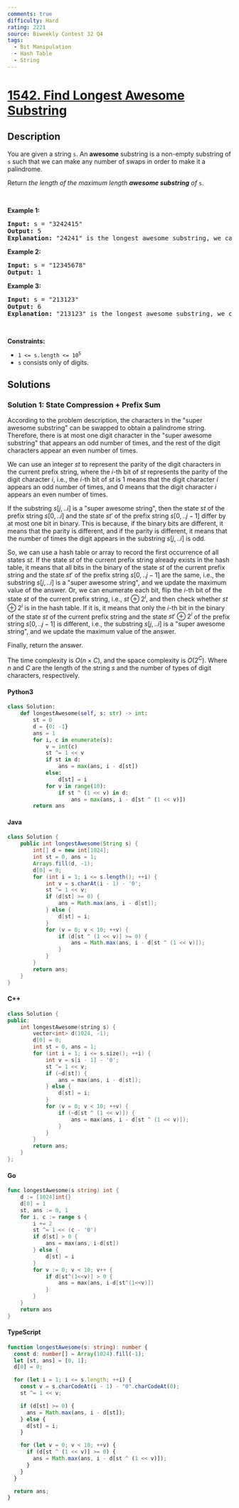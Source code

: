 ```yaml
---
comments: true
difficulty: Hard
rating: 2221
source: Biweekly Contest 32 Q4
tags:
  - Bit Manipulation
  - Hash Table
  - String
---
```


<!-- problem:start -->

# [1542. Find Longest Awesome Substring](https://leetcode.com/problems/find-longest-awesome-substring)


## Description

<!-- description:start -->

<p>You are given a string <code>s</code>. An <strong>awesome</strong> substring is a non-empty substring of <code>s</code> such that we can make any number of swaps in order to make it a palindrome.</p>

<p>Return <em>the length of the maximum length <strong>awesome substring</strong> of</em> <code>s</code>.</p>

<p>&nbsp;</p>
<p><strong class="example">Example 1:</strong></p>

<pre>
<strong>Input:</strong> s = &quot;3242415&quot;
<strong>Output:</strong> 5
<strong>Explanation:</strong> &quot;24241&quot; is the longest awesome substring, we can form the palindrome &quot;24142&quot; with some swaps.
</pre>

<p><strong class="example">Example 2:</strong></p>

<pre>
<strong>Input:</strong> s = &quot;12345678&quot;
<strong>Output:</strong> 1
</pre>

<p><strong class="example">Example 3:</strong></p>

<pre>
<strong>Input:</strong> s = &quot;213123&quot;
<strong>Output:</strong> 6
<strong>Explanation:</strong> &quot;213123&quot; is the longest awesome substring, we can form the palindrome &quot;231132&quot; with some swaps.
</pre>

<p>&nbsp;</p>
<p><strong>Constraints:</strong></p>

<ul>
	<li><code>1 &lt;= s.length &lt;= 10<sup>5</sup></code></li>
	<li><code>s</code> consists only of digits.</li>
</ul>

<!-- description:end -->

## Solutions

<!-- solution:start -->

### Solution 1: State Compression + Prefix Sum

According to the problem description, the characters in the "super awesome substring" can be swapped to obtain a palindrome string. Therefore, there is at most one digit character in the "super awesome substring" that appears an odd number of times, and the rest of the digit characters appear an even number of times.

We can use an integer $st$ to represent the parity of the digit characters in the current prefix string, where the $i$-th bit of $st$ represents the parity of the digit character $i$, i.e., the $i$-th bit of $st$ is $1$ means that the digit character $i$ appears an odd number of times, and $0$ means that the digit character $i$ appears an even number of times.

If the substring $s[j,..i]$ is a "super awesome string", then the state $st$ of the prefix string $s[0,..i]$ and the state $st'$ of the prefix string $s[0,..j-1]$ differ by at most one bit in binary. This is because, if the binary bits are different, it means that the parity is different, and if the parity is different, it means that the number of times the digit appears in the substring $s[j,..i]$ is odd.

So, we can use a hash table or array to record the first occurrence of all states $st$. If the state $st$ of the current prefix string already exists in the hash table, it means that all bits in the binary of the state $st$ of the current prefix string and the state $st'$ of the prefix string $s[0,..j-1]$ are the same, i.e., the substring $s[j,..i]$ is a "super awesome string", and we update the maximum value of the answer. Or, we can enumerate each bit, flip the $i$-th bit of the state $st$ of the current prefix string, i.e., $st \oplus 2^i$, and then check whether $st \oplus 2^i$ is in the hash table. If it is, it means that only the $i$-th bit in the binary of the state $st$ of the current prefix string and the state $st' \oplus 2^i$ of the prefix string $s[0,..j-1]$ is different, i.e., the substring $s[j,..i]$ is a "super awesome string", and we update the maximum value of the answer.

Finally, return the answer.

The time complexity is $O(n \times C)$, and the space complexity is $O(2^C)$. Where $n$ and $C$ are the length of the string $s$ and the number of types of digit characters, respectively.

<!-- tabs:start -->

#### Python3

```python
class Solution:
    def longestAwesome(self, s: str) -> int:
        st = 0
        d = {0: -1}
        ans = 1
        for i, c in enumerate(s):
            v = int(c)
            st ^= 1 << v
            if st in d:
                ans = max(ans, i - d[st])
            else:
                d[st] = i
            for v in range(10):
                if st ^ (1 << v) in d:
                    ans = max(ans, i - d[st ^ (1 << v)])
        return ans
```

#### Java

```java
class Solution {
    public int longestAwesome(String s) {
        int[] d = new int[1024];
        int st = 0, ans = 1;
        Arrays.fill(d, -1);
        d[0] = 0;
        for (int i = 1; i <= s.length(); ++i) {
            int v = s.charAt(i - 1) - '0';
            st ^= 1 << v;
            if (d[st] >= 0) {
                ans = Math.max(ans, i - d[st]);
            } else {
                d[st] = i;
            }
            for (v = 0; v < 10; ++v) {
                if (d[st ^ (1 << v)] >= 0) {
                    ans = Math.max(ans, i - d[st ^ (1 << v)]);
                }
            }
        }
        return ans;
    }
}
```

#### C++

```cpp
class Solution {
public:
    int longestAwesome(string s) {
        vector<int> d(1024, -1);
        d[0] = 0;
        int st = 0, ans = 1;
        for (int i = 1; i <= s.size(); ++i) {
            int v = s[i - 1] - '0';
            st ^= 1 << v;
            if (~d[st]) {
                ans = max(ans, i - d[st]);
            } else {
                d[st] = i;
            }
            for (v = 0; v < 10; ++v) {
                if (~d[st ^ (1 << v)]) {
                    ans = max(ans, i - d[st ^ (1 << v)]);
                }
            }
        }
        return ans;
    }
};
```

#### Go

```go
func longestAwesome(s string) int {
	d := [1024]int{}
	d[0] = 1
	st, ans := 0, 1
	for i, c := range s {
		i += 2
		st ^= 1 << (c - '0')
		if d[st] > 0 {
			ans = max(ans, i-d[st])
		} else {
			d[st] = i
		}
		for v := 0; v < 10; v++ {
			if d[st^(1<<v)] > 0 {
				ans = max(ans, i-d[st^(1<<v)])
			}
		}
	}
	return ans
}
```

#### TypeScript

```ts
function longestAwesome(s: string): number {
  const d: number[] = Array(1024).fill(-1);
  let [st, ans] = [0, 1];
  d[0] = 0;

  for (let i = 1; i <= s.length; ++i) {
    const v = s.charCodeAt(i - 1) - "0".charCodeAt(0);
    st ^= 1 << v;

    if (d[st] >= 0) {
      ans = Math.max(ans, i - d[st]);
    } else {
      d[st] = i;
    }

    for (let v = 0; v < 10; ++v) {
      if (d[st ^ (1 << v)] >= 0) {
        ans = Math.max(ans, i - d[st ^ (1 << v)]);
      }
    }
  }

  return ans;
}
```

<!-- tabs:end -->

<!-- solution:end -->

<!-- problem:end -->
